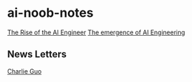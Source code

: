 # ai-noob-notes

[The Rise of the AI Engineer]([url](https://www.latent.space/p/ai-engineer)https://www.latent.space/p/ai-engineer)
[The emergence of AI Engineering](https://www.ignorance.ai/p/becoming-an-ai-engineer)


## News Letters

[Charlie Guo]([url](https://substack.com/@charlieguo)https://substack.com/@charlieguo)
